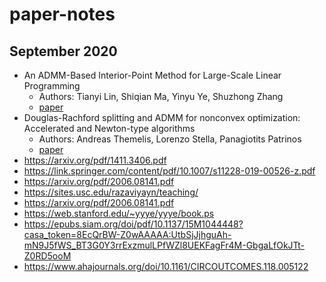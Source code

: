 # paper-notes

## September 2020
 - An ADMM-Based Interior-Point Method for Large-Scale Linear Programming
    - Authors: Tianyi Lin, Shiqian Ma, Yinyu Ye, Shuzhong Zhang 
    - [paper](https://arxiv.org/pdf/1805.12344.pdf)
 - Douglas-Rachford splitting and ADMM for nonconvex optimization: Accelerated and Newton-type algorithms
    - Authors: Andreas Themelis, Lorenzo Stella, Panagiotits Patrinos
    - [paper](https://arxiv.org/pdf/2005.10230.pdf)
 - https://arxiv.org/pdf/1411.3406.pdf
 - https://link.springer.com/content/pdf/10.1007/s11228-019-00526-z.pdf
 - https://arxiv.org/pdf/2006.08141.pdf
 - https://sites.usc.edu/razaviyayn/teaching/
 - https://arxiv.org/pdf/2006.08141.pdf
 - https://web.stanford.edu/~yyye/yyye/book.ps
 - https://epubs.siam.org/doi/pdf/10.1137/15M1044448?casa_token=8EcQrBW-Z0wAAAAA:UtbSjJjhguAh-mN9J5fWS_BT3G0Y3rrExzmulLPfWZl8UEKFagFr4M-GbgaLfOkJTt-Z0RD5ooM
 - https://www.ahajournals.org/doi/10.1161/CIRCOUTCOMES.118.005122
